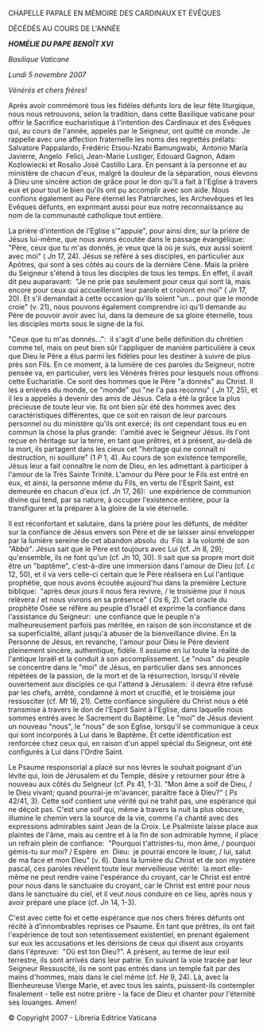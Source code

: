 CHAPELLE PAPALE EN MÉMOIRE DES CARDINAUX ET ÉVÊQUES

DÉCÉDÉS AU COURS DE L'ANNÉE

***HOMÉLIE DU PAPE*** ***BENOÎT XVI***

*Basilique Vaticane*

*Lundi 5 novembre 2007*

*Vénérés et chers frères!*

Après avoir commémoré tous les fidèles défunts lors de leur fête liturgique, nous nous retrouvons, selon la tradition, dans cette Basilique vaticane pour offrir le Sacrifice eucharistique à l'intention des Cardinaux et des Evêques qui, au cours de l'année, appelés par le Seigneur, ont quitté ce monde. Je rappelle avec une affection fraternelle les noms des regrettés prélats:  Salvatore Pappalardo, Frédéric Etsou-Nzabi Bamungwabi,  Antonio María Javierre, Angelo  Felici, Jean-Marie Lustiger, Edouard Gagnon, Adam Kozlowiecki et Rosalio José Castillo Lara. En pensant à la personne et au ministère de chacun d'eux, malgré la douleur de la séparation, nous élevons à Dieu une sincère action de grâce pour le don qu'Il a fait à l'Eglise à travers eux et pour tout le bien qu'ils ont pu accomplir avec son aide. Nous confions également au Père éternel les Patriarches, les Archevêques et les Evêques défunts, en exprimant aussi pour eux notre reconnaissance au nom de la communauté catholique tout entière.

La prière d'intention de l'Eglise s'"appuie", pour ainsi dire, sur la prière de Jésus lui-même, que nous avons écoutée dans le passage évangélique:  "Père, ceux que tu m'as donnés, je veux que là où je suis, eux aussi soient avec moi" ( *Jn* 17, 24). Jésus se réfère à ses disciples, en particulier aux Apôtres, qui sont à ses côtés au cours de la dernière Cène. Mais la prière du Seigneur s'étend à tous les disciples de tous les temps. En effet, il avait dit peu auparavant:  "Je ne prie pas seulement pour ceux qui sont là, mais encore pour ceux qui accueilleront leur parole et croiront en moi" ( *Jn* 17, 20). Et s'il demandait à cette occasion qu'ils soient "un... pour que le monde croie" (v. 21), nous pouvons également comprendre ici qu'Il demande au Père de pouvoir avoir avec lui, dans la demeure de sa gloire éternelle, tous les disciples morts sous le signe de la foi.

"Ceux que tu m'as donnés...":  il s'agit d'une belle définition du chrétien comme tel, mais on peut bien sûr l'appliquer de manière particulière à ceux que Dieu le Père a élus parmi les fidèles pour les destiner à suivre de plus près son Fils. En ce moment, à la lumière de ces paroles du Seigneur, notre pensée va, en particulier, vers les Vénérés frères pour lesquels nous offrons cette Eucharistie. Ce sont des hommes que le Père "a donnés" au Christ. Il les a enlevés du monde, ce "monde" qui "ne l'a pas reconnu" ( *Jn* 17, 25), et il les a appelés à devenir des amis de Jésus. Cela a été la grâce la plus précieuse de toute leur vie. Ils ont bien sûr été des hommes avec des caractéristiques différentes, que ce soit en raison de leur parcours personnel ou du ministère qu'ils ont exercé; ils ont cependant tous eu en commun la chose la plus grande:  l'amitié avec le Seigneur Jésus. Ils l'ont reçue en héritage sur la terre, en tant que prêtres, et à présent, au-delà de la mort, ils partagent dans les cieux cet "héritage qui ne connaît ni destruction, ni souillure" (1 *P* 1, 4). Au cours de son existence temporelle, Jésus leur a fait connaître le nom de Dieu, en les admettant à participer à l'amour de la Très Sainte Trinité. L'amour du Père pour le Fils est entré en eux, et ainsi, la personne même du Fils, en vertu de l'Esprit Saint, est demeurée en chacun d'eux (cf. *Jn* 17, 26):  une expérience de communion divine qui tend, par sa nature, à occuper l'existence entière, pour la transfigurer et la préparer à la gloire de la vie éternelle.

Il est réconfortant et salutaire, dans la prière pour les défunts, de méditer sur la confiance de Jésus envers son Père et de se laisser ainsi envelopper par la lumière sereine de cet abandon absolu  du  Fils  à la volonté de son *"Abbà"*. Jésus sait que le Père est toujours avec Lui (cf. *Jn* 8, 29); qu'ensemble, ils ne font qu'un (cf. *Jn* 10, 30). Il sait que sa propre mort doit être un "baptême", c'est-à-dire une immersion dans l'amour de Dieu (cf. *Lc* 12, 50), et il va vers celle-ci certain que le Père réalisera en Lui l'antique prophétie, que nous avons écoutée aujourd'hui dans la première Lecture biblique:  "après deux jours il nous fera revivre, / le troisième jour il nous relèvera / et nous vivrons en sa présence" ( *Os* 6, 2). Cet oracle du prophète Osée se réfère au peuple d'Israël et exprime la confiance dans l'assistance du Seigneur:  une confiance que le peuple n'a malheureusement parfois pas méritée, en raison de son inconstance et de sa superficialité, allant jusqu'à abuser de la bienveillance divine. En la Personne de Jésus, en revanche, l'amour pour Dieu le Père devient pleinement sincère, authentique, fidèle. Il assume en lui toute la réalité de l'antique Israël et la conduit à son accomplissement. Le "nous" du peuple se concentre dans le "moi" de Jésus, en particulier dans ses annonces répétées de la passion, de la mort et de la résurrection, lorsqu'il révèle ouvertement aux disciples ce qui l'attend à Jérusalem:  il devra être refusé par les chefs, arrêté, condamné à mort et crucifié, et le troisième jour ressusciter (cf. *Mt* 16, 21). Cette confiance singulière du Christ nous a été transmise à travers le don de l'Esprit Saint à l'Eglise, dans laquelle nous sommes entrés avec le Sacrement du Baptême. Le "moi" de Jésus devient un nouveau "nous", le "nous" de son Eglise, lorsqu'il se communique à ceux qui sont incorporés à Lui dans le Baptême. Et cette identification est renforcée chez ceux qui, en raison d'un appel spécial du Seigneur, ont été configurés à Lui dans l'Ordre Saint.

Le Psaume responsorial a placé sur nos lèvres le souhait poignant d'un lévite qui, loin de Jérusalem et du Temple, désire y retourner pour être à nouveau aux côtés du Seigneur (cf. *Ps* 41, 1-3). "Mon âme a soif de Dieu, / le Dieu vivant; quand pourrai-je m'avancer, paraître face à Dieu?" ( *Ps* 42/41, 3). Cette soif contient une vérité qui ne trahit pas, une espérance qui ne déçoit pas. C'est une soif qui, même à travers la nuit la plus obscure, illumine le chemin vers la source de la vie, comme l'a chanté avec des expressions admirables saint Jean de la Croix. Le Psalmiste laisse place aux plaintes de l'âme, mais au centre et à la fin de son admirable hymne, il place un refrain plein de confiance:  "Pourquoi t'attristes-tu, mon âme, / pourquoi gémis-tu sur moi? / Espère  en  Dieu:  je pourrai encore le louer, / lui, salut de ma face et mon Dieu" (v. 6). Dans la lumière du Christ et de son mystère pascal, ces paroles révèlent toute leur merveilleuse vérité:  la mort elle-même ne peut rendre vaine l'espérance du croyant, car le Christ est entré pour nous dans le sanctuaire du croyant, car le Christ est entré pour nous dans le sanctuaire du ciel, et il veut nous conduire en ce lieu, après nous y avoir préparé une place (cf. *Jn* 14, 1-3).

C'est avec cette foi et cette espérance que nos chers frères défunts ont récité à d'innombrables reprises ce Psaume. En tant que prêtres, ils ont fait l'expérience de tout son retentissement existentiel, en prenant également sur eux les accusations et les dérisions de ceux qui disent aux croyants dans l'épreuve:  "Où est ton Dieu?". A présent, au terme de leur exil terrestre, ils sont arrivés dans leur patrie. En suivant la voie tracée par leur Seigneur Ressuscité, ils ne sont pas entrés dans un temple fait par des mains d'hommes, mais dans le ciel même (cf. *He* 9, 24). Là, avec la Bienheureuse Vierge Marie, et avec tous les saints, puissent-ils contempler finalement - telle est notre prière - la face de Dieu et chanter pour l'éternité ses louanges. Amen!

© Copyright 2007 - Libreria Editrice Vaticana